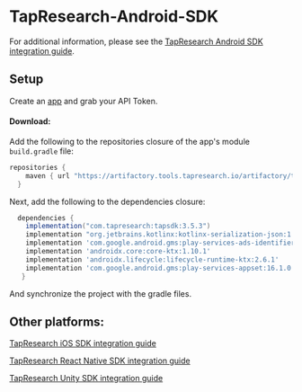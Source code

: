 # TapResearch-Android-SDK

For additional information, please see the [TapResearch Android SDK integration guide](https://supply-docs.tapresearch.com/docs/3.x/basic-integration/sdk-integration/android).

## Setup

Create an [app](https://www.tapresearch.com/supplier_dashboard/overview) and grab your API Token.

#### Download:

Add the following to the repositories closure of the app's module `build.gradle` file:


  ```groovy
  repositories {
      maven { url "https://artifactory.tools.tapresearch.io/artifactory/tapresearch-android-sdk/" }
    }
  ```
  Next, add the following to the dependencies closure:

  ```groovy
    dependencies {
      implementation("com.tapresearch:tapsdk:3.5.3")
      implementation "org.jetbrains.kotlinx:kotlinx-serialization-json:1.5.0"
      implementation 'com.google.android.gms:play-services-ads-identifier:18.0.1'
      implementation 'androidx.core:core-ktx:1.10.1'
      implementation 'androidx.lifecycle:lifecycle-runtime-ktx:2.6.1'
      implementation 'com.google.android.gms:play-services-appset:16.1.0'
     }
  ```

  And synchronize the project with the gradle files.

## Other platforms:

[TapResearch iOS SDK integration guide](https://supply-docs.tapresearch.com/docs/ios-integration)

[TapResearch React Native SDK integration guide](https://supply-docs.tapresearch.com/docs/react-integration)

[TapResearch Unity SDK integration guide](https://supply-docs.tapresearch.com/docs/unity-integration)
  
